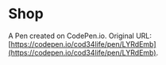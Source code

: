 # Shop

A Pen created on CodePen.io. Original URL: [https://codepen.io/cod34life/pen/LYRdEmb](https://codepen.io/cod34life/pen/LYRdEmb).


